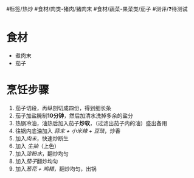 #标签/热炒 
#食材/肉类-猪肉/猪肉末 #食材/蔬菜-果菜类/茄子 
#测评/❓待测试 

# 食材
- 煮肉末
- 茄子

# 烹饪步骤
1. 茄子切段，再纵剖切成四份，得到细长条
2. 茄子加盐腌制**10分钟**，然后加清水洗掉多余的盐分
3. 热锅冷油，油热后加入茄子**炒软**，（过滤出茄子内的油）盛出备用
4. 往锅内底油加入 *蒜末 + 小米辣 + 豆豉*，炒香
5. 加入*肉末*，快速炒断生
6. 加入 *生抽*（上色）
7. 加入*淀粉水*，翻炒均匀
8. 加入*茄子*翻炒均匀
9. 加入*葱花 + 鸡精*，翻炒均匀，出锅